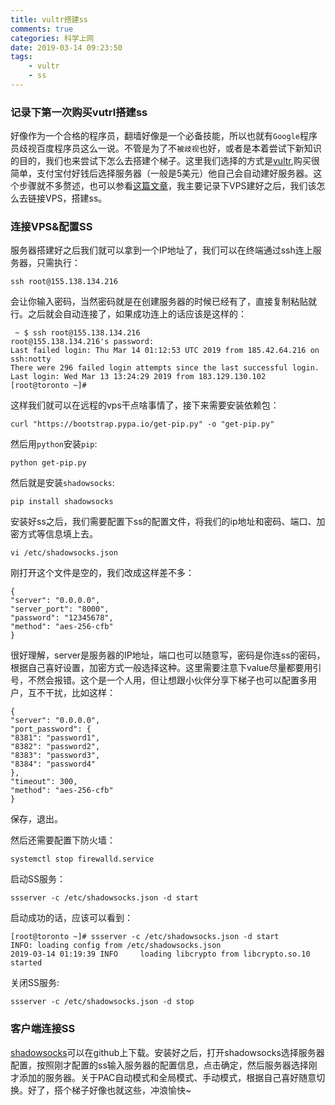 ```yaml
---
title: vultr搭建ss
comments: true
categories: 科学上网
date: 2019-03-14 09:23:50
tags:
    - vultr
    - ss
---
```


### 记录下第一次购买vutrl搭建ss

好像作为一个合格的程序员，翻墙好像是一个必备技能，所以也就有`Google`程序员歧视百度程序员这么一说。不管是为了不`被歧视`也好，或者是本着尝试下新知识的目的，我们也来尝试下怎么去搭建个梯子。这里我们选择的方式是[vultr](https://my.vultr.com/),购买很简单，支付宝付好钱后选择服务器（一般是5美元）他自己会自动建好服务器。这个步骤就不多赘述，也可以参看[这篇文章](https://www.vultrblog.com/vultr-ss.html)，我主要记录下VPS建好之后，我们该怎么去链接VPS，搭建ss。

### 连接VPS&配置SS

服务器搭建好之后我们就可以拿到一个IP地址了，我们可以在终端通过ssh连上服务器，只需执行：

`ssh root@155.138.134.216`
<!--more-->
会让你输入密码，当然密码就是在创建服务器的时候已经有了，直接复制粘贴就行。之后就会自动连接了，如果成功连上的话应该是这样的：

```
 ~ $ ssh root@155.138.134.216
root@155.138.134.216's password:
Last failed login: Thu Mar 14 01:12:53 UTC 2019 from 185.42.64.216 on ssh:notty
There were 296 failed login attempts since the last successful login.
Last login: Wed Mar 13 13:24:29 2019 from 183.129.130.102
[root@toronto ~]# 
```
这样我们就可以在远程的vps干点啥事情了，接下来需要安装依赖包：

`curl "https://bootstrap.pypa.io/get-pip.py" -o "get-pip.py"`

然后用`python`安装`pip`:

`python get-pip.py`

然后就是安装`shadowsocks`:

`pip install shadowsocks`

安装好ss之后，我们需要配置下ss的配置文件，将我们的ip地址和密码、端口、加密方式等信息填上去。

`vi /etc/shadowsocks.json`

刚打开这个文件是空的，我们改成这样差不多：

```
{
"server": "0.0.0.0",
"server_port": "8000",
"password": "12345678",
"method": "aes-256-cfb"
}
```
很好理解，server是服务器的IP地址，端口也可以随意写，密码是你连ss的密码，根据自己喜好设置，加密方式一般选择这种。这里需要注意下value尽量都要用引号，不然会报错。这个是一个人用，但让想跟小伙伴分享下梯子也可以配置多用户，互不干扰，比如这样：

```
{
"server": "0.0.0.0",
"port_password": {
"8381": "password1",
"8382": "password2",
"8383": "password3",
"8384": "password4"
},
"timeout": 300,
"method": "aes-256-cfb"
}
```
保存，退出。

然后还需要配置下防火墙：

`systemctl stop firewalld.service`

启动SS服务：

`ssserver -c /etc/shadowsocks.json -d start`

启动成功的话，应该可以看到：

```
[root@toronto ~]# ssserver -c /etc/shadowsocks.json -d start
INFO: loading config from /etc/shadowsocks.json
2019-03-14 01:19:39 INFO     loading libcrypto from libcrypto.so.10
started
```

关闭SS服务:

`ssserver -c /etc/shadowsocks.json -d stop`


### 客户端连接SS

[shadowsocks](https://github.com/shadowsocks/ShadowsocksX-NG)可以在github上下载。安装好之后，打开shadowsocks选择服务器配置，按照刚才配置的ss输入服务器的配置信息，点击确定，然后服务器选择刚才添加的服务器。关于PAC自动模式和全局模式、手动模式，根据自己喜好随意切换。好了，搭个梯子好像也就这些，冲浪愉快~



